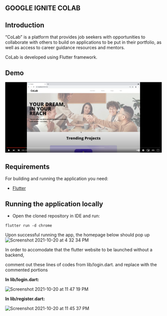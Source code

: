 GOOGLE IGNITE COLAB
---------------------
Introduction
------------

“CoLab” is a platform that provides job seekers with opportunities to collaborate with others to build on applications to be put in their portfolio, as well as access to career guidance resources and mentors.

CoLab is developed using Flutter framework.

Demo
------------

[![Google Ignite Programme Project - CoLab Demo](thumbnail2.png)](https://youtu.be/LKTIIH9MO-0 "Google Ignite Programme Project - CoLab Demo")

Requirements
 ------------
 
For building and running the application you need:

- [Flutter](https://flutter.dev/docs/get-started/install)

## Running the application locally
* Open the cloned repository in IDE and run:

```shell
flutter run -d chrome
```
Upon successful running the app, the homepage below should pop up
<img width="1439" alt="Screenshot 2021-10-20 at 4 32 34 PM" src="https://user-images.githubusercontent.com/78343366/138126397-69588dd7-12de-45e5-872f-240c5a956772.png">



In order to accomodate that the flutter website to be launched without a backend, 

comment out these lines of codes from lib/login.dart. 
and replace with the commented portions

**In lib/login.dart:**

<img width="811" alt="Screenshot 2021-10-20 at 11 47 19 PM" src="https://user-images.githubusercontent.com/78343366/138126767-2acc92d0-d85d-4112-96e0-f778b7c855b9.png">



**In lib/register.dart:**

<img width="803" alt="Screenshot 2021-10-20 at 11 45 37 PM" src="https://user-images.githubusercontent.com/78343366/138126455-8224c1b7-50f1-42a9-ae76-c72c195b8301.png">
